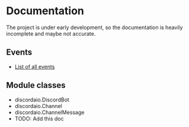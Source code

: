 # Documentation
The project is under early development, so the documentation is heavily incomplete and maybe not accurate.

## Events
- [List of all events](https://ryozuki.github.io/discord.aio/docs/events)

## Module classes
- discordaio.DiscordBot
- discordaio.Channel
- discordaio.ChannelMessage
- TODO: Add this doc
